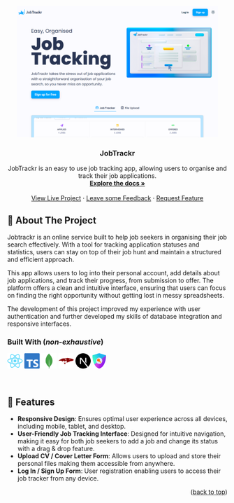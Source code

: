 <a id="readme-top"></a>

<br />
<div align="center">
  <a href="https://github.com/jloizel/jobtrackr">
    <img src="public/share.png" alt="Logo" width="auto" height="300">
  </a>

<h3 align="center">JobTrackr</h3>

  <p align="center">
    JobTrackr is an easy to use job tracking app, allowing users to organise and track their job applications. 
    <br />
    <a href="https://github.com/jloizel/jobtrackr"><strong>Explore the docs »</strong></a>
    <br />
    <br />
    <a href="https://www.jobtrackr.co.uk/">View Live Project</a>
    ·
    <a href="https://github.com/jloizel/jobtrackr/issues/new?labels=bug&template=bug-report---.md">Leave some Feedback</a>
    ·
    <a href="https://github.com/jloizel/jobtrackr/issues/new?labels=enhancement&template=feature-request---.md">Request Feature</a>
  </p>
</div>


<!-- ABOUT THE PROJECT -->
## 📝 About The Project

Jobtrackr is an online service built to help job seekers in organising their job search effectively. With a tool for tracking application statuses and statistics, users can stay on top of their job hunt and maintain a structured and efficient approach.

This app allows users to log into their personal account, add details about job applications, and track their progress, from submission to offer. The platform offers a clean and intuitive interface, ensuring that users can focus on finding the right opportunity without getting lost in messy spreadsheets.

The development of this project improved my experience with user authentication and further developed my skills of database integration and responsive interfaces.

### Built With (***non-exhaustive***)

<code><img src="https://github.com/jloizel/jloizel/blob/main/Assets/react-color.svg" alt="react" height="35px"/></code>
<code><img src="https://github.com/jloizel/jloizel/blob/main/Assets/typescript-color.svg" alt="typescript" height="35px"/></code>
<code><img src="https://github.com/jloizel/jloizel/blob/main/Assets/mongodb-color.svg" alt="mongodb" height="35px"/></code>
<code><img src="https://github.com/jloizel/jloizel/blob/main/Assets/mongoose-color.svg" alt="mongoose" height="35px"/></code>
<code><img src="https://github.com/jloizel/jloizel/blob/main/Assets/nextdotjs-color.svg" alt="nextJS" height="35px"/></code>
<code><img src="https://github.com/jloizel/jloizel/blob/main/Assets/NextAuth.svg" alt="nextJS" height="35px"/></code>

</br>

## 🚀 Features

- **Responsive Design**: Ensures optimal user experience across all devices, including mobile, tablet, and desktop.
- **User-Friendly Job Tracking Interface**: Designed for intuitive navigation, making it easy for both job seekers to add a job and change its status with a drag & drop feature.
- **Upload CV / Cover Letter Form**: Allows users to upload and store their personal files making them accessible from anywhere.
- **Log In / Sign Up Form**: User registration enabling users to access their job tracker from any device.

<p align="right">(<a href="#readme-top">back to top</a>)</p>
